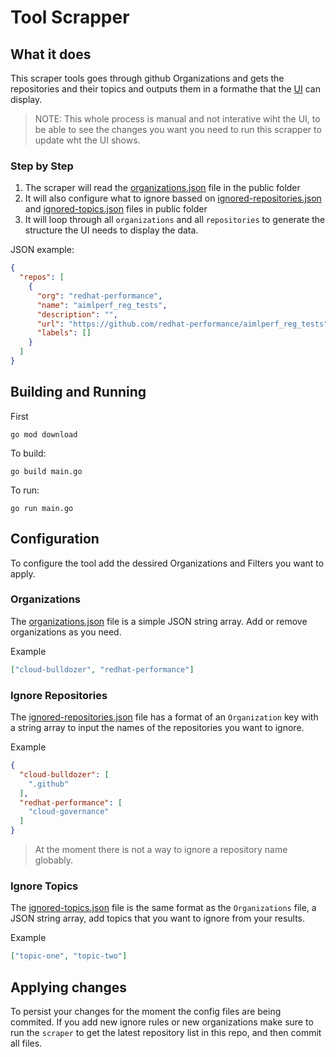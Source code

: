 # Tool Scrapper

## What it does

This scraper tools goes through github Organizations and gets the repositories and their topics and outputs them in a formathe that the [UI](../README.md) can display.

> NOTE: This whole process is manual and not interative wiht the UI, to be able to see the changes you want you need to run this scrapper to update wht the UI shows.

### Step by Step

1. The scraper will read the [organizations.json](../public/organizations.json) file in the public folder
2. It will also configure what to ignore bassed on [ignored-repositories.json](../public/ignored-repositories.json) and [ignored-topics.json](../public/ignored-topics.json) files in public folder
3. It will loop through all `organizations` and all `repositories` to generate the structure the UI needs to display the data.

JSON example:
```json
{
  "repos": [
    {
      "org": "redhat-performance",
      "name": "aimlperf_reg_tests",
      "description": "",
      "url": "https://github.com/redhat-performance/aimlperf_reg_tests",
      "labels": []
    }
  ]
}
```

## Building and Running

First

`go mod download`

To build:

`go build main.go`

To run:

`go run main.go`

## Configuration

To configure the tool add the dessired Organizations and Filters you want to apply.

### Organizations

The [organizations.json](../public/organizations.json) file is a simple JSON string array. Add or remove organizations as you need.

Example

```json
["cloud-bulldozer", "redhat-performance"]
```

### Ignore Repositories

The [ignored-repositories.json](../public/ignored-repositories.json) file has a format of an `Organization` key with a string array to input the names of the repositories you want to ignore.

Example

```json
{
  "cloud-bulldozer": [
    ".github"
  ],
  "redhat-performance": [
    "cloud-governance"
  ]
}
```

> At the moment there is not a way to ignore a repository name globably.

### Ignore Topics

The [ignored-topics.json](../public/ignored-topics.json) file is the same format as the `Organizations` file, a JSON string array, add topics that you want to ignore from your results.

Example

```json
["topic-one", "topic-two"]
```

## Applying changes

To persist your changes for the moment the config files are being commited.
If you add new ignore rules or new organizations make sure to run the `scraper` to get the latest repository list in this repo, and then commit all files.
